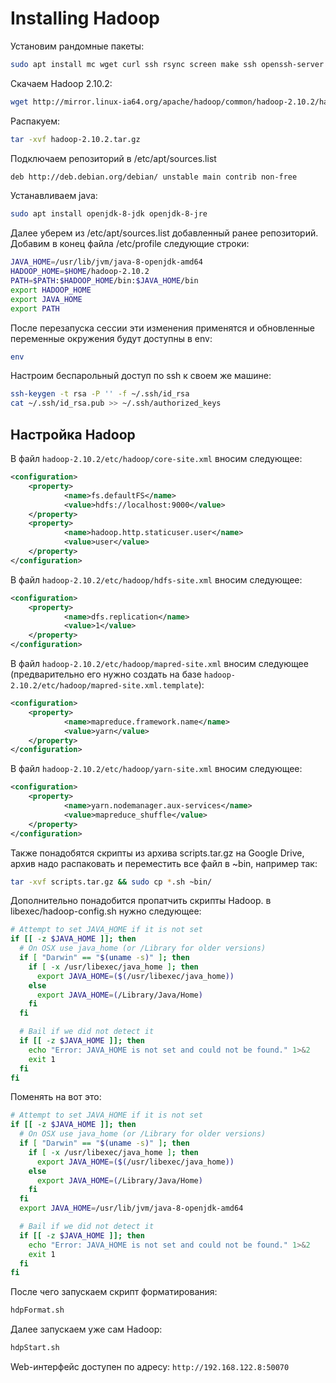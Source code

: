 # Installing Hadoop

Установим рандомные пакеты:
```bash
sudo apt install mc wget curl ssh rsync screen make ssh openssh-server
```
Скачаем Hadoop 2.10.2:
```bash
wget http://mirror.linux-ia64.org/apache/hadoop/common/hadoop-2.10.2/hadoop-2.10.2.tar.gz
```
Распакуем:
```bash
tar -xvf hadoop-2.10.2.tar.gz
```
Подключаем репозиторий в /etc/apt/sources.list
```bash
deb http://deb.debian.org/debian/ unstable main contrib non-free
```

Устанавливаем java:
```bash
sudo apt install openjdk-8-jdk openjdk-8-jre
```

Далее уберем из /etc/apt/sources.list добавленный ранее репозиторий.
Добавим в конец файла /etc/profile следующие строки:
```bash
JAVA_HOME=/usr/lib/jvm/java-8-openjdk-amd64
HADOOP_HOME=$HOME/hadoop-2.10.2
PATH=$PATH:$HADOOP_HOME/bin:$JAVA_HOME/bin
export HADOOP_HOME
export JAVA_HOME
export PATH
```
После перезапуска сессии эти изменения применятся и обновленные переменные окружения будут доступны в env:
```bash
env
```
Настроим беспарольный доступ по ssh к своем же машине:
```bash
ssh-keygen -t rsa -P '' -f ~/.ssh/id_rsa
cat ~/.ssh/id_rsa.pub >> ~/.ssh/authorized_keys
```

## Настройка Hadoop

В файл `hadoop-2.10.2/etc/hadoop/core-site.xml` вносим следующее:
```xml
<configuration>
    <property>
            <name>fs.defaultFS</name>
            <value>hdfs://localhost:9000</value>
    </property>
    <property>
            <name>hadoop.http.staticuser.user</name>
            <value>user</value>
    </property>
</configuration>
```
В файл `hadoop-2.10.2/etc/hadoop/hdfs-site.xml` вносим следующее:
```xml
<configuration>
    <property>
            <name>dfs.replication</name>
            <value>1</value>
    </property>
</configuration>
```
В файл `hadoop-2.10.2/etc/hadoop/mapred-site.xml` вносим следующее (предварительно его нужно создать на базе `hadoop-2.10.2/etc/hadoop/mapred-site.xml.template`):
```xml
<configuration>
    <property>
            <name>mapreduce.framework.name</name>
            <value>yarn</value>
    </property>
</configuration>
```
В файл `hadoop-2.10.2/etc/hadoop/yarn-site.xml` вносим следующее:
```xml
<configuration>
    <property>
            <name>yarn.nodemanager.aux-services</name>
            <value>mapreduce_shuffle</value>
    </property>
</configuration>
```
Также понадобятся скрипты из архива scripts.tar.gz на Google Drive, архив надо распаковать и переместить все файл в ~bin, например так:
```bash
tar -xvf scripts.tar.gz && sudo cp *.sh ~bin/
```

Дополнительно понадобится пропатчить скрипты Hadoop.
в libexec/hadoop-config.sh нужно следующее:
```bash
# Attempt to set JAVA_HOME if it is not set
if [[ -z $JAVA_HOME ]]; then
  # On OSX use java_home (or /Library for older versions)
  if [ "Darwin" == "$(uname -s)" ]; then
    if [ -x /usr/libexec/java_home ]; then
      export JAVA_HOME=($(/usr/libexec/java_home))
    else
      export JAVA_HOME=(/Library/Java/Home)
    fi
  fi

  # Bail if we did not detect it
  if [[ -z $JAVA_HOME ]]; then
    echo "Error: JAVA_HOME is not set and could not be found." 1>&2
    exit 1
  fi
fi
```
Поменять на вот это:
```bash
# Attempt to set JAVA_HOME if it is not set
if [[ -z $JAVA_HOME ]]; then
  # On OSX use java_home (or /Library for older versions)
  if [ "Darwin" == "$(uname -s)" ]; then
    if [ -x /usr/libexec/java_home ]; then
      export JAVA_HOME=($(/usr/libexec/java_home))
    else
      export JAVA_HOME=(/Library/Java/Home)
    fi
  fi
  export JAVA_HOME=/usr/lib/jvm/java-8-openjdk-amd64

  # Bail if we did not detect it
  if [[ -z $JAVA_HOME ]]; then
    echo "Error: JAVA_HOME is not set and could not be found." 1>&2
    exit 1
  fi
fi
```
После чего запускаем скрипт форматирования:
```bash
hdpFormat.sh
```
Далее запускаем уже сам Hadoop:
```bash
hdpStart.sh
```

Web-интерфейс доступен по адресу:
`http://192.168.122.8:50070`